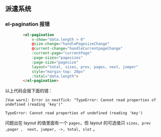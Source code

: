 ## 派遣系统

### el-pagination 报错

```html
        <el-pagination
            v-show="data.length > 0"
            @size-change="handlePagesizeChange"
            @current-change="handleCurrentpageChange"
            :current-page="currentPage"
            :page-sizes="pagesizes"
            :page-size="pagesize"
            layout="total, sizes, prev, pages, next, jumper"
            style="margin-top: 20px"
            :total="data.length">
        </el-pagination>
```

以上代码会报下面的错：

```
[Vue warn]: Error in nextTick: "TypeError: Cannot read properties of undefined (reading 'key')"

TypeError: Cannot read properties of undefined (reading 'key')

```

问题出在 layout 的值里面有一个 `pages`，但 layout 的可选值只  `sizes, prev ,pager ,  next, jumper, ->, total, slot` 。

